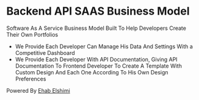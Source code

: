 # Backend API SAAS Business Model

Software As A Service Business Model Built To Help Developers Create Their Own Portfolios 
- We Provide Each Developer Can Manage His Data And Settings With a Competitive Dashboard
- We Provide Each Developer With API Documentation, Giving API Documentation To Frontend Developer To Create A Template With Custom Design And Each One According To His Own Design Preferences


Powered By
[Ehab Elshimi](https://github.com/ehab-elshimi)
